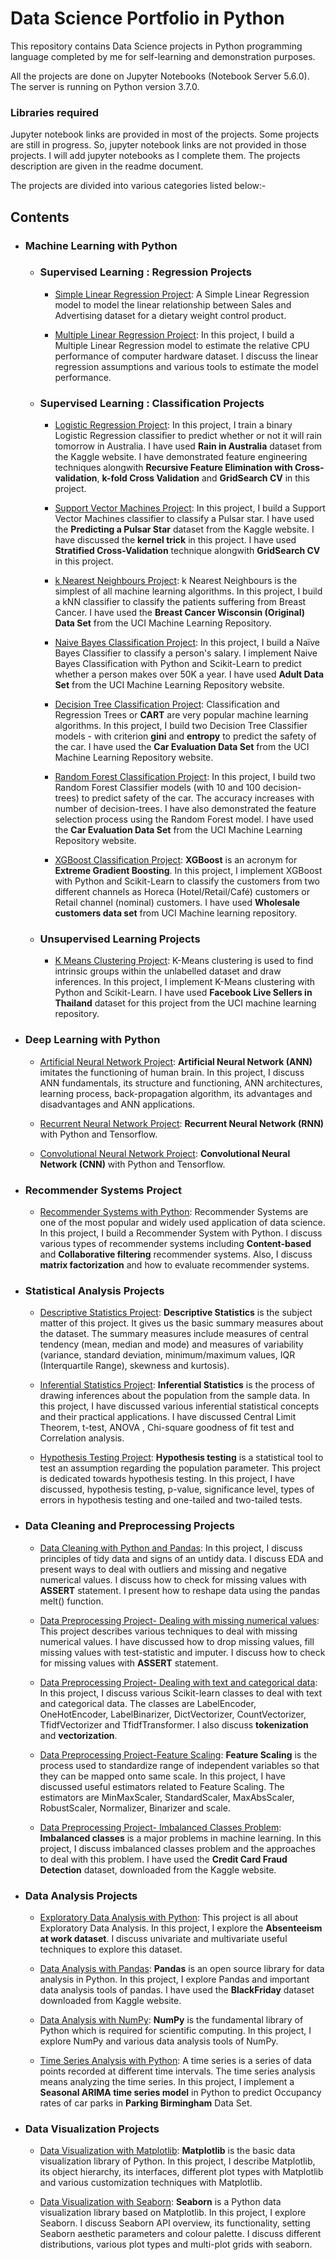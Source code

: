 # Data Science Portfolio in Python

This repository contains Data Science projects in Python programming language completed by me for self-learning and demonstration purposes. 

All the projects are done on Jupyter Notebooks (Notebook Server 5.6.0). The server is running on Python version 3.7.0.

### Libraries required



Jupyter notebook links are provided in most of the projects. Some projects are still in progress. So, jupyter notebook links are not provided in those projects. I will add jupyter notebooks as I complete them. The projects description are given in the readme document.

The projects are divided into various categories listed below:- 

## Contents
 
  - ### Machine Learning with Python 
      
      -  ### Supervised Learning : Regression Projects
   
          * [Simple Linear Regression Project](https://github.com/pb111/Simple-Linear-Regression-Project/blob/master/SLRProject.ipynb): A Simple Linear Regression model to model the linear relationship between Sales and Advertising dataset for a dietary weight control product.   
       
          * [Multiple Linear Regression Project](https://github.com/pb111/Multiple-Linear-Regression-Project/blob/master/Multiple%20Linear%20Regression%20using%20Scikit-Learn.ipynb): In this project, I build a Multiple Linear Regression model to estimate the relative CPU performance of computer hardware dataset. I discuss the linear regression assumptions and various tools to estimate the model performance.
          
          
          
          

      - ### Supervised Learning : Classification Projects
      
      
          * [Logistic Regression Project](https://github.com/pb111/Logistic-Regression-in-Python-Project/blob/master/Logistic%20Regression%20with%20Python%20and%20Scikit-Learn.ipynb): In this project, I train a binary Logistic Regression classifier to predict whether or not it will rain tomorrow in Australia. I have used **Rain in Australia** dataset from the Kaggle website. I have demonstrated feature engineering techniques alongwith **Recursive Feature Elimination with Cross-validation**, **k-fold Cross Validation** and **GridSearch CV** in this project.
                    
          * [Support Vector Machines Project](https://github.com/pb111/Support-Vector-Machines-Project/blob/master/Support%20Vector%20Machines%20with%20Python%20and%20Scikit-Learn.ipynb): In this project, I build a Support Vector Machines classifier to classify a Pulsar star. I have used the **Predicting a Pulsar Star** dataset from the Kaggle website. I have  discussed the **kernel trick** in this project. I have used **Stratified Cross-Validation** technique alongwith **GridSearch CV** in this project.     
          
          * [k Nearest Neighbours Project](https://github.com/pb111/k-Nearest-Neighbours-Project/blob/master/k%20Nearest%20Neighbours%20with%20Python%20and%20Scikit-Learn.ipynb): k Nearest Neighbours is the simplest of all machine learning algorithms. In this project, I build a kNN classifier to classify the patients suffering from Breast Cancer. I have used the **Breast Cancer Wisconsin (Original) Data Set** from the UCI Machine Learning Repository.
          
          
          * [Naive Bayes Classification Project](https://github.com/pb111/Naive-Bayes-Classification-Project/blob/master/Na%C3%AFve%20Bayes%20Classification%20with%20Python%20and%20Scikit-Learn.ipynb): In this project, I build a Naïve Bayes Classifier to classify a person's salary. I implement Naive Bayes Classification with Python and Scikit-Learn to predict whether a person makes over 50K a year. I have used **Adult Data Set** from the UCI Machine Learning Repository website.
       
       
          * [Decision Tree Classification Project](https://github.com/pb111/Decision-Tree-Classification-Project/blob/master/Decision-Tree%20Classification%20with%20Python%20and%20Scikit-Learn.ipynb): Classification and Regression Trees or **CART** are very popular machine learning algorithms. In this project, I build two Decision Tree Classifier models - with criterion **gini** and **entropy** to predict the safety of the car. I have used the **Car Evaluation Data Set** from the UCI Machine Learning Repository website.
          
          
          * [Random Forest Classification Project](https://github.com/pb111/Random-Forest-Classifier-Project/blob/master/Random%20Forest%20Classification%20with%20Python%20and%20Scikit-Learn.ipynb): In this project, I build two Random Forest Classifier models (with 10 and 100 decision-trees) to predict safety of the car. The accuracy increases with number of decision-trees. I have also demonstrated the feature selection process using the Random Forest model. I have used the **Car Evaluation Data Set**  from the UCI Machine Learning Repository website.


                    
          * [XGBoost Classification Project](https://github.com/pb111/XGBoost-Classification-Project/blob/master/XGBoost%20with%20Python%20and%20Scikit-Learn.ipynb): **XGBoost** is an acronym for **Extreme Gradient Boosting**. In this project, I implement XGBoost with Python and Scikit-Learn to classify the customers from two different channels as Horeca (Hotel/Retail/Café) customers or Retail channel (nominal) customers. I have used **Wholesale customers data set** from UCI Machine learning repository.           
                            
       
       - ### Unsupervised Learning Projects
       
       
          * [K Means Clustering Project](https://github.com/pb111/K-Means-Clustering-Project/blob/master/K-Means%20Clustering%20with%20Python%20and%20Scikit-Learn.ipynb): K-Means clustering is used to find intrinsic groups within the unlabelled dataset and draw inferences. In this project, I implement K-Means clustering with Python and Scikit-Learn. I have used **Facebook Live Sellers in Thailand** dataset for this project from the UCI machine learning repository. 
          
  - ### Deep Learning with Python 
  
       * [Artificial Neural Network Project](https://github.com/pb111/Artificial-Neural-Network): **Artificial Neural Network (ANN)** imitates the functioning of human brain. In this project, I discuss ANN fundamentals, its structure and functioning, ANN architectures, learning process, back-propagation algorithm, its advantages and disadvantages and ANN applications.
       
       * [Recurrent Neural Network Project](https://github.com/pb111/Recurrent-Neural-Network): **Recurrent Neural Network (RNN)** with Python and Tensorflow.
          
       * [Convolutional Neural Network Project](https://github.com/pb111/Convolutional-Neural-Network): **Convolutional Neural Network (CNN)** with Python and Tensorflow.
       
       
  - ### Recommender Systems Project   
              
       - [Recommender Systems with Python](https://github.com/pb111/Recommender-Systems-with-Python/blob/master/README.md): Recommender Systems are one of the most popular and widely used application of data science. In this project, I build a Recommender System with Python. I discuss various types of recommender systems including **Content-based** and **Collaborative filtering** recommender systems. Also, I discuss **matrix factorization** and how to evaluate recommender systems.
   
  
  -  ### Statistical Analysis Projects   
   
       - [Descriptive Statistics Project](https://github.com/pb111/Descriptive-Statistics-Project/blob/master/Descriptive%20Statistics%20with%20Python.ipynb): **Descriptive Statistics** is the subject matter of this project. It gives us the basic summary measures about the dataset.  The summary measures include measures of central tendency (mean, median and mode) and measures of variability (variance, standard deviation, minimum/maximum values, IQR (Interquartile Range), skewness and kurtosis). 
       
       
       - [Inferential Statistics Project](https://github.com/pb111/Inferential-Statistics-Project/blob/master/README.md): **Inferential Statistics** is the process of drawing inferences about the population from the sample data. In this project, I have discussed various inferential statistical concepts and their practical applications. I have discussed Central Limit Theorem, t-test, ANOVA , Chi-square goodness of fit test and Correlation analysis.
       
       
       - [Hypothesis Testing Project](https://github.com/pb111/Hypothesis-Testing-Project/blob/master/README.md): **Hypothesis testing** is a statistical tool to test an assumption regarding the population parameter. This project is dedicated towards hypothesis testing. In this project, I have discussed, hypothesis testing, p-value, significance level, types of errors in hypothesis testing and one-tailed and two-tailed tests.   
       
   
  -  ### Data Cleaning and Preprocessing Projects
   
       - [Data Cleaning with Python and Pandas](https://github.com/pb111/Data-Cleaning-with-Python-NumPy-and-Pandas/blob/master/Data%20Cleaning%20with%20Python%20and%20Pandas.ipynb): In this project, I discuss principles of tidy data and signs of an untidy data. I discuss EDA and present ways to deal with outliers and missing and negative numerical values. I discuss how to check for missing values with **ASSERT** statement. I present how to reshape data using the pandas melt() function.
       
   
       - [Data Preprocessing Project- Dealing with missing numerical values](https://github.com/pb111/Data-Preprocessing-Project-Dealing-with-Missing-Numerical-Values/blob/master/Data%20Preprocessing%20Project%20-%20Dealing%20with%20Missing%20Numerical%20Values.ipynb): This project describes various techniques to deal with missing numerical values. I have discussed how to drop missing values, fill missing values with test-statistic and imputer. I discuss how to check for missing values with **ASSERT** statement.
       
       - [Data Preprocessing Project- Dealing with text and categorical data](https://github.com/pb111/Data-Preprocessing-Project-Dealing-with-Text-and-Categorical-Data-/blob/master/Data%20Preprocessing%20Project%20-%20Dealing%20with%20Text%20and%20Categorical%20data.ipynb): In this project, I discuss various Scikit-learn classes to deal with text and categorical data. The classes are LabelEncoder, OneHotEncoder, LabelBinarizer, DictVectorizer, CountVectorizer, TfidfVectorizer and TfidfTransformer. I also discuss **tokenization** and **vectorization**.
       
        - [Data Preprocessing Project-Feature Scaling](https://github.com/pb111/Data-Preprocessing-Project-Feature-Scaling/blob/master/Data%20Preprocessing%20Project%20-%20Feature%20Scaling.ipynb): **Feature Scaling** is the process used to standardize range of independent variables so that they can be mapped onto same scale. In this project, I have discussed useful estimators related to Feature Scaling. The estimators are MinMaxScaler, StandardScaler, MaxAbsScaler, RobustScaler, Normalizer, Binarizer and scale.
       
       - [Data Preprocessing Project- Imbalanced Classes Problem](https://github.com/pb111/Data-Preprocessing-Project-Imbalanced-Classes-Problem/blob/master/Data%20Preprocessing%20Project%20-%20Imbalanced%20Classes%20Problem.ipynb): **Imbalanced classes** is a major problems in machine learning. In this project, I discuss imbalanced classes problem and the approaches to deal with this problem. I have used the **Credit Card Fraud Detection** dataset, downloaded from the Kaggle website.     
       
         
        
       
   - ### Data Analysis Projects
   
      - [Exploratory Data Analysis with Python](https://github.com/pb111/Exploratory-Data-Analysis-with-Python-Project/blob/master/Exploratory%20Data%20Analysis%20with%20Python.ipynb): This project is all about Exploratory Data Analysis. In this project, I explore the **Absenteeism at work dataset**. I discuss univariate and multivariate useful techniques to explore this dataset.
      
      
      - [Data Analysis with Pandas](https://github.com/pb111/Data-Analysis-with-Pandas/blob/master/Data%20Analysis%20with%20Pandas.ipynb): **Pandas** is an open source library for data analysis in Python. In this project, I explore Pandas and important data analysis tools of pandas. I have used the **BlackFriday** dataset downloaded from Kaggle website.

      
       - [Data Analysis with NumPy](https://github.com/pb111/Data-Analysis-with-NumPy/blob/master/Data%20Analysis%20with%20NumPy.ipynb): **NumPy** is the fundamental library of Python which is required for scientific computing. In this project, I explore NumPy and various data analysis tools of NumPy.
       
       
       - [Time Series Analysis with Python](https://github.com/pb111/Time-series-analysis-with-Python/blob/master/Time%20Series%20Analysis%20in%20Python.ipynb): A time series is a series of data points recorded at different time intervals. The time series analysis means analyzing the time series. In this project, I implement a **Seasonal ARIMA time series model** in Python to predict Occupancy rates of car parks in **Parking Birmingham** Data Set.
       
       
   - ### Data Visualization Projects
     
       - [Data Visualization with Matplotlib](https://github.com/pb111/Data-Visualization-with-Matplotlib-Project/blob/master/Data%20Visualization%20with%20Matplotlib.ipynb): **Matplotlib** is the basic data visualization library of Python. In this project, I describe Matplotlib, its object hierarchy, its interfaces, different plot types with Matplotlib and various customization techniques with Matplotlib.
       
       - [Data Visualization with Seaborn](https://github.com/pb111/Data-Visualization-with-Seaborn): **Seaborn** is a Python data visualization library based on Matplotlib. In this project, I explore Seaborn. I discuss Seaborn API overview, its functionality, setting Seaborn aesthetic parameters and colour palette. I discuss different distributions, various plot types and multi-plot grids 
with seaborn.  
       
       
   
